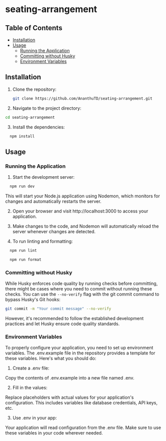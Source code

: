 # seating-arrangement
## Table of Contents

- [Installation](#installation)
- [Usage](#usage)
  - [Running the Application](#running-the-application)
  - [Committing without Husky](#committing-without-husky)
  - [Environment Variables](#environment-variables)
## Installation

1. Clone the repository:

   ```sh
   git clone https://github.com/AnanthuTD/seating-arrangement.git
2. Navigate to the project directory:

  ```sh
  cd seating-arrangement
  ```
3. Install the dependencies:

```sh
  npm install
```
## Usage
### Running the Application
1. Start the development server:

```sh
  npm run dev
```
This will start your Node.js application using Nodemon, which monitors for changes and automatically restarts the server.

2. Open your browser and visit http://localhost:3000 to access your application.

3. Make changes to the code, and Nodemon will automatically reload the server whenever changes are detected.

4. To run linting and formatting:

```sh
  npm run lint
```
```sh
  npm run format
```

### Committing without Husky
While Husky enforces code quality by running checks before committing, there might be cases where you need to commit without running these checks. You can use the `--no-verify` flag with the git commit command to bypass Husky's Git hooks:

```sh
git commit -m "Your commit message" --no-verify
```
However, it's recommended to follow the established development practices and let Husky ensure code quality standards.

### Environment Variables
To properly configure your application, you need to set up environment variables. The .env.example file in the repository provides a template for these variables. Here's what you should do:

1. Create a .env file:

Copy the contents of .env.example into a new file named .env.

2. Fill in the values:

Replace placeholders with actual values for your application's configuration. This includes variables like database credentials, API keys, etc.

3. Use .env in your app:

Your application will read configuration from the .env file. Make sure to use these variables in your code wherever needed.
